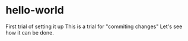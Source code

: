 # hello-world
First trial of setting it up
This is a trial for "commiting changes"
Let's see how it can be done.
